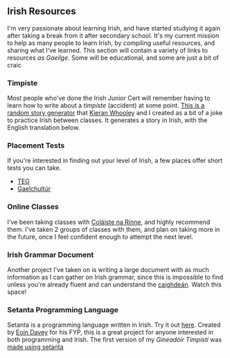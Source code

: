 ## Irish Resources

I'm very passionate about learning Irish, and have started studying it again after taking a break from it after secondary school. It's my current mission to help as many people to learn Irish, by compiling useful resources, and sharing what I've learned. This section will contain a variety of links to resources _as Gaeilge_. Some will be educational, and some are just a bit of craic


### Timpiste

Most people who've done the Irish Junior Cert will remember having to learn how to write about a _timpiste_ (accident) at some point. [This is a random story generator](https://lornitar.github.io/gaeilge/) that [Kieran Whooley](https://github.com/kieranwhooley) and I created as a bit of a joke to practice Irish between classes. It generates a story in Irish, with the English translation below.

### Placement Tests

If you're interested in finding out your level of Irish, a few places offer short tests you can take.
- [TEG](http://secure.teg.ie/quiz/)
- [Gaelchultúr](https://www.gaelchultur.com/en/assessment.aspx)

### Online Classes

I've been taking classes with [Coláiste na Rinne](https://www.anrinn.com/adult-courses/), and highly recommend them. I've taken 2 groups of classes with them, and plan on taking more in the future, once I feel confident enough to attempt the next level.

### Irish Grammar Document

Another project I've taken on is writing a large document with as much information as I can gather on Irish grammar, since this is impossible to find unless you're already fluent and can understand the [caighdeán](https://www.oireachtas.ie/en/publications/?q=An%20Caighde%C3%A1n%20Oifigi%C3%BAil). Watch this space! 

### Setanta Programming Language

Setanta is a programming language written in Irish. Try it out [here](https://try-setanta.ie/). Created by [Eoin Davey](https://github.com/EoinDavey/Setanta) for his FYP, this is a great project for anyone interested in both programming and Irish. The first version of my _Gineadóir Timpistí_ was [made using setanta](https://github.com/LornitaR/timpiste)
